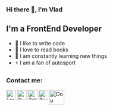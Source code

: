 ### Hi there 👋, I'm Vlad

## I'm a FrontEnd Developer
- 💪 I like to write code
- 🎉 I love to read books
- 🥅 I am constantly learning new things
- ⚡ I am a fan of autosport

### Contact me:

[<img align="left" alt="LinkedIn" width="26px" target="_blank" src="https://cdn.jsdelivr.net/npm/simple-icons@7.4.0/icons/linkedin.svg" />][linkedin]
<a href="mailto:vladsupruniuk@gmail.com"><img align="left" alt="Gmail" width="26px" src="https://cdn.jsdelivr.net/npm/simple-icons@7.4.0/icons/gmail.svg" /></a>
[<img align="left" alt="Telegram" width="26px" src="https://cdn.jsdelivr.net/npm/simple-icons@7.4.0/icons/telegram.svg" />][telegram]
[<img align="left" alt="Twitter" width="26px" src="https://cdn.jsdelivr.net/npm/simple-icons@7.4.0/icons/twitter.svg" />][twitter]
[<img align="left" alt="Dou" width="40px" src="https://uaspectr.com/wp-content/uploads/2020/10/dou-300x180.jpg" />][dou]

<br />


[linkedin]: https://www.linkedin.com/in/vladyslav-supruniuk-a174a3244/
[telegram]: https://t.me/vsupruniuk
[twitter]: https://twitter.com/vladsupruniuk
[dou]: https://dou.ua/users/vladyslav-supruniuk/
